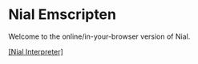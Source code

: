 # Nial Emscripten

Welcome to the online/in-your-browser version of Nial.

[[Nial Interpreter]](current/index.html)


